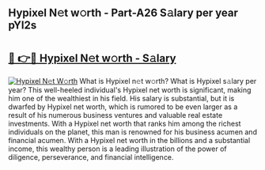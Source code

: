 ## Hypixel N𝚎t w𝚘rth - Part-A26 S𝚊lary per year pYl2s

# <h2><a href="http://gc2s99r.nevu.top/?p=Hypixel">🔗 👉🔴 Hypixel N𝚎t w𝚘rth - S𝚊lary</a></h2>

[![Hypixel N𝚎t W𝚘rth](https://i.imgur.com/Oavwk0R.jpeg)](http://gc2s99r.nevu.top/?p=Hypixel)
What is Hypixel n𝚎t w𝚘rth? What is Hypixel s𝚊lary per year?
This well-heeled individual's Hypixel net worth is significant, making him one of the wealthiest in his field. His salary is substantial, but it is dwarfed by Hypixel net worth, which is rumored to be even larger as a result of his numerous business ventures and valuable real estate investments. With a Hypixel net worth that ranks him among the richest individuals on the planet, this man is renowned for his business acumen and financial acumen. With a Hypixel net worth in the billions and a substantial income, this wealthy person is a leading illustration of the power of diligence, perseverance, and financial intelligence.
